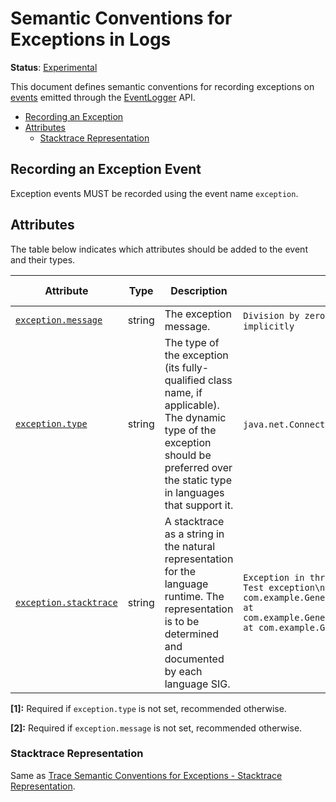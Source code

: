 <!--- Hugo front matter used to generate the website version of this page:
linkTitle: Events
--->

# Semantic Conventions for Exceptions in Logs

**Status**: [Experimental][DocumentStatus]

This document defines semantic conventions for recording exceptions on
[events](https://github.com/open-telemetry/opentelemetry-specification/tree/v1.31.0/specification/logs/event-api.md#emit-event)
emitted through the [EventLogger](https://github.com/open-telemetry/opentelemetry-specification/blob/main/specification/logs/event-api.md#eventlogger) API.


<!-- toc -->

- [Recording an Exception](#recording-an-exception)
- [Attributes](#attributes)
  - [Stacktrace Representation](#stacktrace-representation)

<!-- tocstop -->

## Recording an Exception Event

Exception events MUST be recorded using the event name `exception`. 


## Attributes

The table below indicates which attributes should be added to the event and their types.

<!-- semconv log-exception -->
| Attribute  | Type | Description  | Examples  | [Requirement Level](https://opentelemetry.io/docs/specs/semconv/general/attribute-requirement-level/) | Stability |
|---|---|---|---|---|---|
| [`exception.message`](../attributes-registry/exception.md) | string | The exception message. | `Division by zero`; `Can't convert 'int' object to str implicitly` | `Conditionally Required` [1] | ![Stable](https://img.shields.io/badge/-stable-lightgreen) |
| [`exception.type`](../attributes-registry/exception.md) | string | The type of the exception (its fully-qualified class name, if applicable). The dynamic type of the exception should be preferred over the static type in languages that support it. | `java.net.ConnectException`; `OSError` | `Conditionally Required` [2] | ![Stable](https://img.shields.io/badge/-stable-lightgreen) |
| [`exception.stacktrace`](../attributes-registry/exception.md) | string | A stacktrace as a string in the natural representation for the language runtime. The representation is to be determined and documented by each language SIG. | `Exception in thread "main" java.lang.RuntimeException: Test exception\n at com.example.GenerateTrace.methodB(GenerateTrace.java:13)\n at com.example.GenerateTrace.methodA(GenerateTrace.java:9)\n at com.example.GenerateTrace.main(GenerateTrace.java:5)` | `Recommended` | ![Stable](https://img.shields.io/badge/-stable-lightgreen) |

**[1]:** Required if `exception.type` is not set, recommended otherwise.

**[2]:** Required if `exception.message` is not set, recommended otherwise.
<!-- endsemconv -->

### Stacktrace Representation

Same as [Trace Semantic Conventions for Exceptions - Stacktrace
Representation](exceptions-spans.md#stacktrace-representation).

[DocumentStatus]: https://github.com/open-telemetry/opentelemetry-specification/tree/v1.31.0/specification/document-status.md
